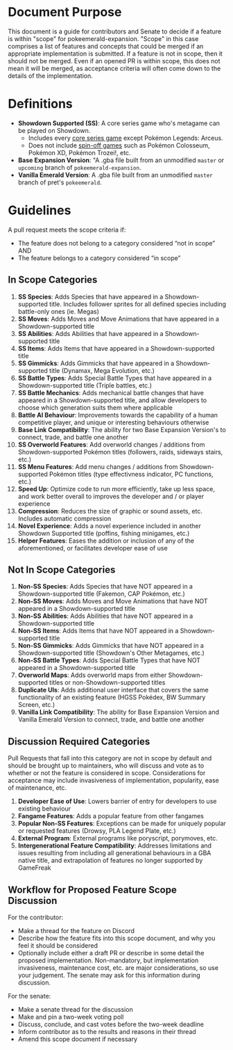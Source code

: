 # Document Purpose

This document is a guide for contributors and Senate to decide if a feature is within "scope" for pokeemerald-expansion. "Scope" in this case comprises a list of features and concepts that could be merged if an appropriate implementation is submitted. If a feature is not in scope, then it should not be merged. Even if an opened PR is within scope, this does not mean it will be merged, as acceptance criteria will often come down to the details of the implementation.

# Definitions

* **Showdown Supported (SS)**: A core series game who's metagame can be played on Showdown.
  * Includes every [core series game](https://bulbapedia.bulbagarden.net/wiki/Core_series#List_of_core_series_games) except Pokémon Legends: Arceus.  
  * Does not include [spin-off games](https://bulbapedia.bulbagarden.net/wiki/Spin-off_Pokémon_games) such as Pokémon Colosseum, Pokémon XD, Pokémon Trozei!, etc.
* **Base Expansion Version**: "A .gba file built from an unmodified `master` or `upcoming` branch of `pokeemerald-expansion`.  
* **Vanilla Emerald Version**: A .gba file built from an unmodified `master` branch of pret's `pokeemerald`.

# Guidelines

A pull request meets the scope criteria if:
* The feature does not belong to a category considered “not in scope” AND
* The feature belongs to a category considered “in scope”

## In Scope Categories

1. **SS Species**: Adds Species that have appeared in a Showdown-supported title. Includes follower sprites for all defined species including battle-only ones (ie. Megas)
2. **SS Moves**: Adds Moves and Move Animations that have appeared in a Showdown-supported title  
3. **SS Abilities**: Adds Abilities that have appeared in a Showdown-supported title  
4. **SS Items**: Adds Items that have appeared in a Showdown-supported title  
5. **SS Gimmicks**: Adds Gimmicks that have appeared in a Showdown-supported title (Dynamax, Mega Evolution, etc.) 
6. **SS Battle Types**: Adds Special Battle Types that have appeared in a Showdown-supported title (Triple battles, etc.)
7. **SS Battle Mechanics**: Adds mechanical battle changes that have appeared in a Showdown-supported title, and allow developers to choose which generation suits them where applicable
8. **Battle AI Behaviour**: Improvements towards the capability of a human competitive player, and unique or interesting behaviours otherwise
9. **Base Link Compatibility**: The ability for two Base Expansion Version's to connect, trade, and battle one another  
10. **SS Overworld Features**: Add overworld changes / additions from Showdown-supported Pokémon titles (followers, raids, sideways stairs, etc.)
11. **SS Menu Features**: Add menu changes / additions from Showdown-supported Pokémon titles (type effectivness indicator, PC functions, etc.)
12. **Speed Up**: Optimize code to run more efficiently, take up less space, and work better overall to improves the developer and / or player experience
13. **Compression**: Reduces the size of graphic or sound assets, etc. Includes automatic compression
14. **Novel Experience**: Adds a novel experience included in another Showdown Supported title (poffins, fishing minigames, etc.)
15. **Helper Features**: Eases the addition or inclusion of any of the aforementioned, or facilitates developer ease of use

## Not In Scope Categories

1. **Non-SS Species**: Adds Species that have NOT appeared in a Showdown-supported title (Fakemon, CAP Pokémon, etc.)
2. **Non-SS Moves**: Adds Moves and Move Animations that have NOT appeared in a Showdown-supported title
3. **Non-SS Abilities**: Adds Abilities that have NOT appeared in a Showdown-supported title
4. **Non-SS Items**: Adds Items that have NOT appeared in a Showdown-supported title
5. **Non-SS Gimmicks**: Adds Gimmicks that have NOT appeared in a Showdown-supported title (Showdown's Other Metagames, etc.)
6. **Non-SS Battle Types**: Adds Special Battle Types that have NOT appeared in a Showdown-supported title  
7. **Overworld Maps**: Adds overworld maps from either Showdown-supported titles or non-Showdown-supported titles
8. **Duplicate UIs**: Adds additional user interface that covers the same functionality of an existing feature (HGSS Pokédex, BW Summary Screen, etc.)
9. **Vanilla Link Compatibility**: The ability for Base Expansion Version and Vanilla Emerald Version to connect, trade, and battle one another

## Discussion Required Categories

Pull Requests that fall into this category are not in scope by default and should be brought up to maintainers, who will discuss and vote as to whether or not the feature is considered in scope. Considerations for acceptance may include invasiveness of implementation, popularity, ease of maintenance, etc.

1. **Developer Ease of Use**: Lowers barrier of entry for developers to use existing behaviour  
2. **Fangame Features**: Adds a popular feature from other fangames  
3. **Popular Non-SS Features**: Exceptions can be made for uniquely popular or requested features (Drowsy, PLA Legend Plate, etc.)
4. **External Program**: External programs like poryscript, porymoves, etc.
5. **Intergenerational Feature Compatibility**: Addresses limitations and issues resulting from including all generational behaviours in a GBA native title, and extrapolation of features no longer supported by GameFreak

## Workflow for Proposed Feature Scope Discussion
For the contributor:
- Make a thread for the feature on Discord
- Describe how the feature fits into this scope document, and why you feel it should be considered
- Optionally include either a draft PR or describe in some detail the proposed implementation. Non-mandatory, but implementation invasiveness, maintenance cost, etc. are major considerations, so use your judgement. The senate may ask for this information during discussion.

For the senate:
- Make a senate thread for the discussion
- Make and pin a two-week voting poll
- Discuss, conclude, and cast votes before the two-week deadline
- Inform contributor as to the results and reasons in their thread
- Amend this scope document if necessary
